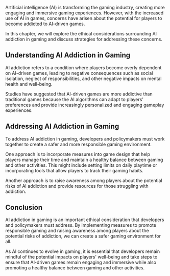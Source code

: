 
Artificial intelligence (AI) is transforming the gaming industry, creating more engaging and immersive gaming experiences. However, with the increased use of AI in games, concerns have arisen about the potential for players to become addicted to AI-driven games.

In this chapter, we will explore the ethical considerations surrounding AI addiction in gaming and discuss strategies for addressing these concerns.

Understanding AI Addiction in Gaming
------------------------------------

AI addiction refers to a condition where players become overly dependent on AI-driven games, leading to negative consequences such as social isolation, neglect of responsibilities, and other negative impacts on mental health and well-being.

Studies have suggested that AI-driven games are more addictive than traditional games because the AI algorithms can adapt to players' preferences and provide increasingly personalized and engaging gameplay experiences.

Addressing AI Addiction in Gaming
---------------------------------

To address AI addiction in gaming, developers and policymakers must work together to create a safer and more responsible gaming environment.

One approach is to incorporate measures into game design that help players manage their time and maintain a healthy balance between gaming and other activities. This might include setting limits on daily playtime or incorporating tools that allow players to track their gaming habits.

Another approach is to raise awareness among players about the potential risks of AI addiction and provide resources for those struggling with addiction.

Conclusion
----------

AI addiction in gaming is an important ethical consideration that developers and policymakers must address. By implementing measures to promote responsible gaming and raising awareness among players about the potential risks of addiction, we can create a safer gaming environment for all.

As AI continues to evolve in gaming, it is essential that developers remain mindful of the potential impacts on players' well-being and take steps to ensure that AI-driven games remain engaging and immersive while also promoting a healthy balance between gaming and other activities.
